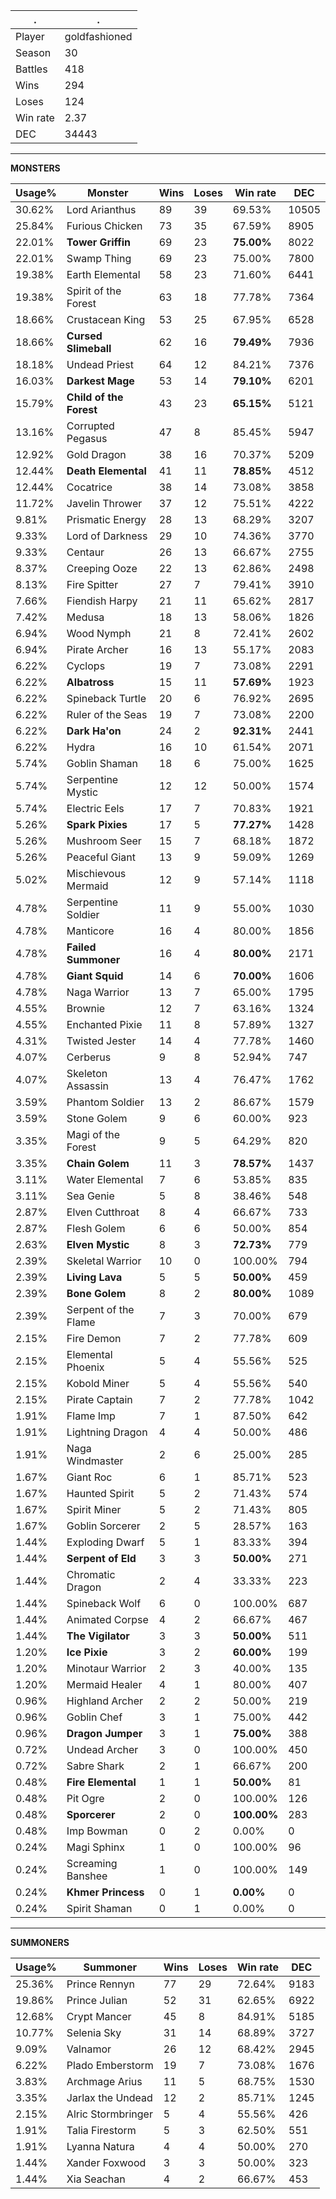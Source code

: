 .|.
|-|-
Player|goldfashioned
Season|30
Battles|418
Wins|294
Loses|124
Win rate|2.37
DEC|34443

---
**MONSTERS**

Usage%|Monster|Wins|Loses|Win rate|DEC|
-|-|-|-|-|-|
30.62%|Lord Arianthus|89|39|69.53%|10505|
25.84%|Furious Chicken|73|35|67.59%|8905|
22.01%|**Tower Griffin**|69|23|**75.00%**|8022|
22.01%|Swamp Thing|69|23|75.00%|7800|
19.38%|Earth Elemental|58|23|71.60%|6441|
19.38%|Spirit of the Forest|63|18|77.78%|7364|
18.66%|Crustacean King|53|25|67.95%|6528|
18.66%|**Cursed Slimeball**|62|16|**79.49%**|7936|
18.18%|Undead Priest|64|12|84.21%|7376|
16.03%|**Darkest Mage**|53|14|**79.10%**|6201|
15.79%|**Child of the Forest**|43|23|**65.15%**|5121|
13.16%|Corrupted Pegasus|47|8|85.45%|5947|
12.92%|Gold Dragon|38|16|70.37%|5209|
12.44%|**Death Elemental**|41|11|**78.85%**|4512|
12.44%|Cocatrice|38|14|73.08%|3858|
11.72%|Javelin Thrower|37|12|75.51%|4222|
9.81%|Prismatic Energy|28|13|68.29%|3207|
9.33%|Lord of Darkness|29|10|74.36%|3770|
9.33%|Centaur|26|13|66.67%|2755|
8.37%|Creeping Ooze|22|13|62.86%|2498|
8.13%|Fire Spitter|27|7|79.41%|3910|
7.66%|Fiendish Harpy|21|11|65.62%|2817|
7.42%|Medusa|18|13|58.06%|1826|
6.94%|Wood Nymph|21|8|72.41%|2602|
6.94%|Pirate Archer|16|13|55.17%|2083|
6.22%|Cyclops|19|7|73.08%|2291|
6.22%|**Albatross**|15|11|**57.69%**|1923|
6.22%|Spineback Turtle|20|6|76.92%|2695|
6.22%|Ruler of the Seas|19|7|73.08%|2200|
6.22%|**Dark Ha'on**|24|2|**92.31%**|2441|
6.22%|Hydra|16|10|61.54%|2071|
5.74%|Goblin Shaman|18|6|75.00%|1625|
5.74%|Serpentine Mystic|12|12|50.00%|1574|
5.74%|Electric Eels|17|7|70.83%|1921|
5.26%|**Spark Pixies**|17|5|**77.27%**|1428|
5.26%|Mushroom Seer|15|7|68.18%|1872|
5.26%|Peaceful Giant|13|9|59.09%|1269|
5.02%|Mischievous Mermaid|12|9|57.14%|1118|
4.78%|Serpentine Soldier|11|9|55.00%|1030|
4.78%|Manticore|16|4|80.00%|1856|
4.78%|**Failed Summoner**|16|4|**80.00%**|2171|
4.78%|**Giant Squid**|14|6|**70.00%**|1606|
4.78%|Naga Warrior|13|7|65.00%|1795|
4.55%|Brownie|12|7|63.16%|1324|
4.55%|Enchanted Pixie|11|8|57.89%|1327|
4.31%|Twisted Jester|14|4|77.78%|1460|
4.07%|Cerberus|9|8|52.94%|747|
4.07%|Skeleton Assassin|13|4|76.47%|1762|
3.59%|Phantom Soldier|13|2|86.67%|1579|
3.59%|Stone Golem|9|6|60.00%|923|
3.35%|Magi of the Forest|9|5|64.29%|820|
3.35%|**Chain Golem**|11|3|**78.57%**|1437|
3.11%|Water Elemental|7|6|53.85%|835|
3.11%|Sea Genie|5|8|38.46%|548|
2.87%|Elven Cutthroat|8|4|66.67%|733|
2.87%|Flesh Golem|6|6|50.00%|854|
2.63%|**Elven Mystic**|8|3|**72.73%**|779|
2.39%|Skeletal Warrior|10|0|100.00%|794|
2.39%|**Living Lava**|5|5|**50.00%**|459|
2.39%|**Bone Golem**|8|2|**80.00%**|1089|
2.39%|Serpent of the Flame|7|3|70.00%|679|
2.15%|Fire Demon|7|2|77.78%|609|
2.15%|Elemental Phoenix|5|4|55.56%|525|
2.15%|Kobold Miner|5|4|55.56%|540|
2.15%|Pirate Captain|7|2|77.78%|1042|
1.91%|Flame Imp|7|1|87.50%|642|
1.91%|Lightning Dragon|4|4|50.00%|486|
1.91%|Naga Windmaster|2|6|25.00%|285|
1.67%|Giant Roc|6|1|85.71%|523|
1.67%|Haunted Spirit|5|2|71.43%|574|
1.67%|Spirit Miner|5|2|71.43%|805|
1.67%|Goblin Sorcerer|2|5|28.57%|163|
1.44%|Exploding Dwarf|5|1|83.33%|394|
1.44%|**Serpent of Eld**|3|3|**50.00%**|271|
1.44%|Chromatic Dragon|2|4|33.33%|223|
1.44%|Spineback Wolf|6|0|100.00%|687|
1.44%|Animated Corpse|4|2|66.67%|467|
1.44%|**The Vigilator**|3|3|**50.00%**|511|
1.20%|**Ice Pixie**|3|2|**60.00%**|199|
1.20%|Minotaur Warrior|2|3|40.00%|135|
1.20%|Mermaid Healer|4|1|80.00%|407|
0.96%|Highland Archer|2|2|50.00%|219|
0.96%|Goblin Chef|3|1|75.00%|442|
0.96%|**Dragon Jumper**|3|1|**75.00%**|388|
0.72%|Undead Archer|3|0|100.00%|450|
0.72%|Sabre Shark|2|1|66.67%|200|
0.48%|**Fire Elemental**|1|1|**50.00%**|81|
0.48%|Pit Ogre|2|0|100.00%|126|
0.48%|**Sporcerer**|2|0|**100.00%**|283|
0.48%|Imp Bowman|0|2|0.00%|0|
0.24%|Magi Sphinx|1|0|100.00%|96|
0.24%|Screaming Banshee|1|0|100.00%|149|
0.24%|**Khmer Princess**|0|1|**0.00%**|0|
0.24%|Spirit Shaman|0|1|0.00%|0|

---
**SUMMONERS**

Usage%|Summoner|Wins|Loses|Win rate|DEC|
-|-|-|-|-|-|
25.36%|Prince Rennyn|77|29|72.64%|9183|
19.86%|Prince Julian|52|31|62.65%|6922|
12.68%|Crypt Mancer|45|8|84.91%|5185|
10.77%|Selenia Sky|31|14|68.89%|3727|
9.09%|Valnamor|26|12|68.42%|2945|
6.22%|Plado Emberstorm|19|7|73.08%|1676|
3.83%|Archmage Arius|11|5|68.75%|1530|
3.35%|Jarlax the Undead|12|2|85.71%|1245|
2.15%|Alric Stormbringer|5|4|55.56%|426|
1.91%|Talia Firestorm|5|3|62.50%|551|
1.91%|Lyanna Natura|4|4|50.00%|270|
1.44%|Xander Foxwood|3|3|50.00%|323|
1.44%|Xia Seachan|4|2|66.67%|453|
